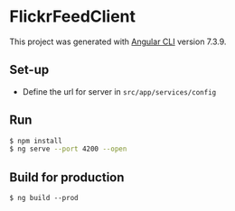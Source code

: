 # FlickrFeedClient

This project was generated with [Angular CLI](https://github.com/angular/angular-cli) version 7.3.9.

## Set-up
- Define the url for server in `src/app/services/config`

## Run
```sh
$ npm install
$ ng serve --port 4200 --open
```

## Build for production
```jshelllanguage
$ ng build --prod
```
